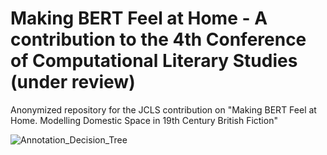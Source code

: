# Making BERT Feel at Home - A contribution to the 4th Conference of Computational Literary Studies (under review)

Anonymized repository for the JCLS contribution on "Making BERT Feel at Home. Modelling Domestic Space in 19th Century British Fiction"


![Annotation_Decision_Tree](https://github.com/user-attachments/assets/5cd2b079-ab3e-4c15-95c7-96ca3a234725)
